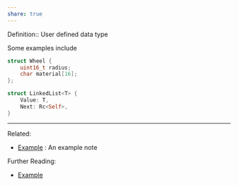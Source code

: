 ```yaml
---
share: true
---
```



Definition:: User defined data type

Some examples include
```c
struct Wheel {
	uint16_t radius;
	char material[16];
};
```

```rust
struct LinkedList<T> {
	Value: T,
	Next: Rc<Self>,
}
```

---
Related:
- [Example](./Example.md) : An example note

Further Reading:
- [Example](./Example.md)
